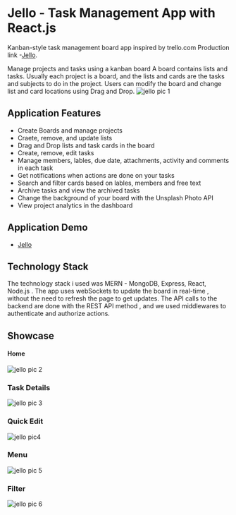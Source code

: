 # Jello - Task Management App with React.js 
Kanban-style task management board app inspired by trello.com
                Production link -[Jello](https://jello-l37q.onrender.com/board/63355b9b857a720016c70bb7).

Manage projects and tasks using a kanban board A board contains lists and tasks. Usually each project is a board, and the lists and cards are the tasks and subjects to do in the project. Users can modify the board and change list and card locations using Drag and Drop.
![jello pic 1](https://user-images.githubusercontent.com/16292843/199027611-fbf6407f-b578-4576-ba19-7c5a01978bdd.png)
## Application Features

* Create Boards and manage projects
* Craete, remove, and update lists
* Drag and Drop lists and task cards in the board
* Create, remove, edit tasks
* Manage members, lables, due date, attachments, activity and comments in each task
* Get notifications when actions are done on your tasks
* Search and filter cards based on lables, members and free text
* Archive tasks and view the archived tasks
* Change the background of your board with the Unsplash Photo API
* View project analytics in the dashboard

## Application Demo
* [Jello](https://jello-l37q.onrender.com/board/63355b9b857a720016c70bb7)

## Technology Stack
The technology stack i used was MERN - MongoDB, Express, React, Node.js .
The app uses webSockets to update the board in real-time , without the need to refresh the page to get updates.
The API calls to the backend are done with the REST API method , and we used middlewares to authenticate and authorize actions.
## Showcase
 #### Home
 ![jello pic 2](https://user-images.githubusercontent.com/16292843/199031839-fa4704df-5575-431d-b0b9-a2f72a9ec2f0.png)
 ### Task Details
 ![jello pic 3](https://user-images.githubusercontent.com/16292843/199033336-e61297a1-59a0-460d-887a-70a7d85c7a79.png)
 ### Quick Edit
 ![jello pic4](https://user-images.githubusercontent.com/16292843/199034982-be0cb0e9-6aae-414d-8c80-4f657a4985b9.png)
 ### Menu
 ![jello pic 5](https://user-images.githubusercontent.com/16292843/199035711-6be4bcbd-6e8b-42f1-94f7-9307baff1ee2.png)
 ### Filter
![jello pic 6](https://user-images.githubusercontent.com/16292843/199036972-053fff68-7baa-45a4-bdc3-d1671ede14d6.png)
